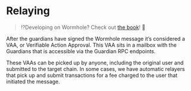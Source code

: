# Relaying

> :interrobang:Developing on Wormhole? Check out [the book](https://book.wormhole.com)! :book:

After the guardians have signed the Wormhole message it’s considered a VAA, or Verifiable Action Approval. This VAA sits in a mailbox with the Guardians that is accessible via the Guardian RPC endpoints.

These VAAs can be picked up by anyone, including the original user and submitted to the target chain. In some cases, we have automatic relayers that pick up and submit transactions for a fee charged to the user that initiated the message.
